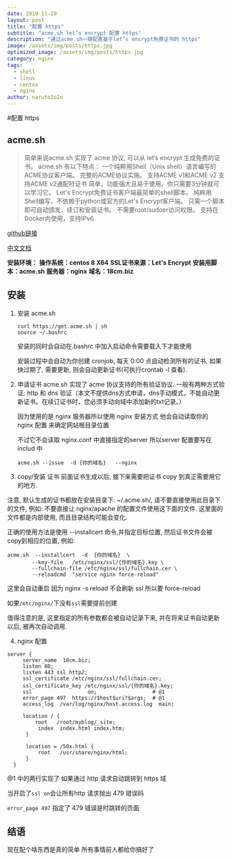 ```yaml
---
date: 2019-11-20
layout: post
title: "配置 https"
subtitle: "acme.sh let‘s encrypt 配置 https"
description: "通过acme.sh一键配置基于let‘s encrypt免费证书的 https"
image: /assets/img/posts/https.jpg
optimized_image: /assets/img/posts/https.jpg
category: nginx
tags:
  - shell
  - linux
  - centos
  - nginx
author: naruto2o2o
---
```


#配置 https

## acme.sh

>简单来说acme.sh 实现了 acme 协议, 可以从 let‘s encrypt 生成免费的证书。
>acme.sh 有以下特点：
>一个纯粹用Shell（Unix shell）语言编写的ACME协议客户端。
>完整的ACME协议实施。 支持ACME v1和ACME v2 支持ACME v2通配符证书
>简单，功能强大且易于使用。你只需要3分钟就可以学习它。
>Let's Encrypt免费证书客户端最简单的shell脚本。
>纯粹用Shell编写，不依赖于python或官方的Let's Encrypt客户端。
>只需一个脚本即可自动颁发，续订和安装证书。 不需要root/sudoer访问权限。
>支持在Docker内使用，支持IPv6

[github链接](https://github.com/Neilpang/acme.sh)

[中文文档](https://github.com/Neilpang/acme.sh/wiki/说明)

**安装环境：**
**操作系统：centos 8 X64**
**SSL证书来源：Let's Encrypt**
**安装用脚本：acme.sh**
**服务器：nginx**
**域名：18cm.biz**

## 安装

1. 安装 acme.sh

   ```shell
   curl https://get.acme.sh | sh
   source ~/.bashrc
   ```
   安装的同时会自动在.bashrc 中加入启动命令需要载入下才能使用
   
   安装过程中会自动为你创建 cronjob, 每天 0:00 点自动检测所有的证书, 如果快过期了, 需要更新, 则会自动更新证书(可执行crontab -l 查看).

2. 申请证书
   acme.sh 实现了 acme 协议支持的所有验证协议. 一般有两种方式验证: http 和 dns 验证（本文不提供dns方式申请，dns手动模式，不能自动更新证书。在续订证书时，您必须手动向域中添加新的txt记录。）

   因为使用的是 nginx 服务器所以使用 nginx 安装方式 他会自动读取你的 nginx 配置 来确定网站根目录位置

   不过它不会读取 nginx.conf 中直接指定的server 所以server 配置要写在 includ 中

   ```shell
   acme.sh --issue  -d {你的域名}   --nginx
   ```

3. copy/安装 证书
前面证书生成以后, 接下来需要把证书 copy 到真正需要用它的地方.

注意, 默认生成的证书都放在安装目录下: ~/.acme.sh/, 请不要直接使用此目录下的文件, 例如: 不要直接让 nginx/apache 的配置文件使用这下面的文件. 这里面的文件都是内部使用, 而且目录结构可能会变化.

正确的使用方法是使用 --installcert 命令,并指定目标位置, 然后证书文件会被copy到相应的位置, 例如:

```shell
acme.sh  --installcert  -d  {你的域名}  \
        --key-file   /etc/nginx/ssl/{你的域名}.key \
        --fullchain-file /etc/nginx/ssl/fullchain.cer \
        --reloadcmd  "service nginx force-reload"
```

这里会自动重启 因为 nginx -s reload 不会刷新 ssl 所以要 force-reload

如果`/etc/nginx/`下没有`ssl`需要提前创建

值得注意的是, 这里指定的所有参数都会被自动记录下来, 并在将来证书自动更新以后, 被再次自动调用.

4. nginx 配置

```nginx
server {
     server_name  18cm.biz;
     listen 80;
     listen 443 ssl http2;
     ssl_certificate /etc/nginx/ssl/fullchain.cer;
     ssl_certificate_key /etc/nginx/ssl/{你的域名}.key;
     ssl                  on;                  # @1
     error_page 497  https://$host$uri?$args;  # @1
     access_log  /var/log/nginx/host.access.log  main;

     location / {
         root   /root/myblog/_site;
          index  index.html index.htm;
      }

      location = /50x.html {
          root   /usr/share/nginx/html;
      }
  }
```

@1 中的两行实现了 如果通过 http 请求自动跳转到 https 域

当开启了`ssl on`会让所有http 请求抛出 479 错误码

`error_page 497` 指定了 479 错误是时跳转的页面

## 结语

现在配个啥东西是真的简单 所有事情前人都给你搞好了
